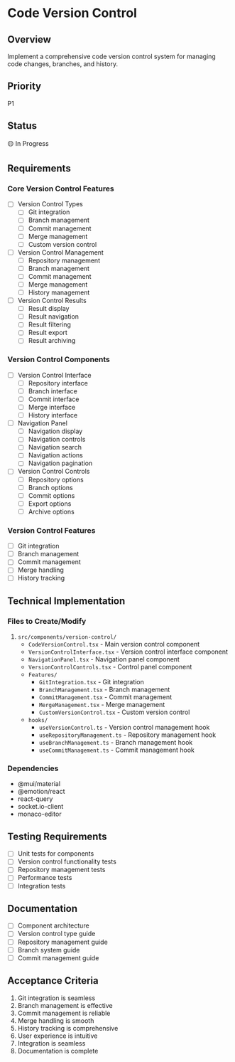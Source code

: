 # Code Version Control

## Overview
Implement a comprehensive code version control system for managing code changes, branches, and history.

## Priority
P1

## Status
🟡 In Progress

## Requirements

### Core Version Control Features
- [ ] Version Control Types
  - [ ] Git integration
  - [ ] Branch management
  - [ ] Commit management
  - [ ] Merge management
  - [ ] Custom version control
- [ ] Version Control Management
  - [ ] Repository management
  - [ ] Branch management
  - [ ] Commit management
  - [ ] Merge management
  - [ ] History management
- [ ] Version Control Results
  - [ ] Result display
  - [ ] Result navigation
  - [ ] Result filtering
  - [ ] Result export
  - [ ] Result archiving

### Version Control Components
- [ ] Version Control Interface
  - [ ] Repository interface
  - [ ] Branch interface
  - [ ] Commit interface
  - [ ] Merge interface
  - [ ] History interface
- [ ] Navigation Panel
  - [ ] Navigation display
  - [ ] Navigation controls
  - [ ] Navigation search
  - [ ] Navigation actions
  - [ ] Navigation pagination
- [ ] Version Control Controls
  - [ ] Repository options
  - [ ] Branch options
  - [ ] Commit options
  - [ ] Export options
  - [ ] Archive options

### Version Control Features
- [ ] Git integration
- [ ] Branch management
- [ ] Commit management
- [ ] Merge handling
- [ ] History tracking

## Technical Implementation

### Files to Create/Modify
1. `src/components/version-control/`
   - `CodeVersionControl.tsx` - Main version control component
   - `VersionControlInterface.tsx` - Version control interface component
   - `NavigationPanel.tsx` - Navigation panel component
   - `VersionControlControls.tsx` - Control panel component
   - `Features/`
     - `GitIntegration.tsx` - Git integration
     - `BranchManagement.tsx` - Branch management
     - `CommitManagement.tsx` - Commit management
     - `MergeManagement.tsx` - Merge management
     - `CustomVersionControl.tsx` - Custom version control
   - `hooks/`
     - `useVersionControl.ts` - Version control management hook
     - `useRepositoryManagement.ts` - Repository management hook
     - `useBranchManagement.ts` - Branch management hook
     - `useCommitManagement.ts` - Commit management hook

### Dependencies
- @mui/material
- @emotion/react
- react-query
- socket.io-client
- monaco-editor

## Testing Requirements
- [ ] Unit tests for components
- [ ] Version control functionality tests
- [ ] Repository management tests
- [ ] Performance tests
- [ ] Integration tests

## Documentation
- [ ] Component architecture
- [ ] Version control type guide
- [ ] Repository management guide
- [ ] Branch system guide
- [ ] Commit management guide

## Acceptance Criteria
1. Git integration is seamless
2. Branch management is effective
3. Commit management is reliable
4. Merge handling is smooth
5. History tracking is comprehensive
6. User experience is intuitive
7. Integration is seamless
8. Documentation is complete 